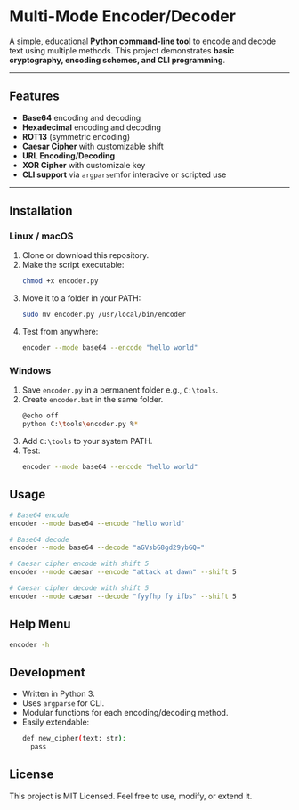 # Multi-Mode Encoder/Decoder

A simple, educational **Python command-line tool** to encode and decode text using multiple methods. This project demonstrates **basic cryptography, encoding schemes, and CLI programming**.

---

## Features

- **Base64** encoding and decoding
- **Hexadecimal** encoding and decoding
- **ROT13** (symmetric encoding)
- **Caesar Cipher** with customizable shift
- **URL Encoding/Decoding**
- **XOR Cipher** with customizale key
- **CLI support** via `argparse`mfor interacive or scripted use

---

## Installation

### Linux / macOS

1. Clone or download this repository.
2. Make the script executable:
   ```bash
   chmod +x encoder.py
3. Move it to a folder in your PATH:
   ```bash
   sudo mv encoder.py /usr/local/bin/encoder
4. Test from anywhere:
   ```bash
   encoder --mode base64 --encode "hello world"

### Windows

1. Save `encoder.py` in a permanent folder e.g., `C:\tools`.
2. Create `encoder.bat` in the same folder.
   ```bash
   @echo off
   python C:\tools\encoder.py %*
3. Add `C:\tools` to your system PATH.
4. Test:
   ```bash
   encoder --mode base64 --encode "hello world"

## Usage

```bash
# Base64 encode
encoder --mode base64 --encode "hello world"

# Base64 decode
encoder --mode base64 --decode "aGVsbG8gd29ybGQ="

# Caesar cipher encode with shift 5
encoder --mode caesar --encode "attack at dawn" --shift 5

# Caesar cipher decode with shift 5
encoder --mode caesar --decode "fyyfhp fy ifbs" --shift 5
```

## Help Menu
```bash
encoder -h
```

## Development

- Written in Python 3.
- Uses `argparse` for CLI.
- Modular functions for each encoding/decoding method.
- Easily extendable:
  ```bash
  def new_cipher(text: str):
    pass

## License

This project is MIT Licensed. Feel free to use, modify, or extend it.
